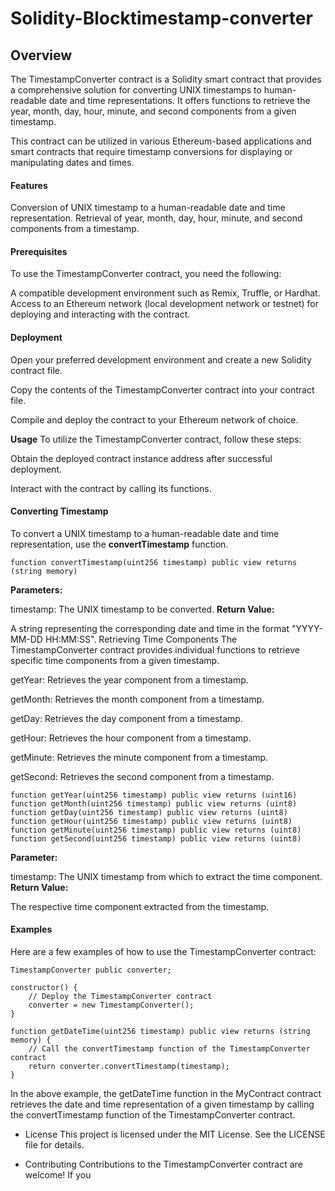 # Solidity-Blocktimestamp-converter
 ## Overview
The TimestampConverter contract is a Solidity smart contract that provides a comprehensive solution for converting UNIX timestamps to human-readable date and time representations. It offers functions to retrieve the year, month, day, hour, minute, and second components from a given timestamp.

This contract can be utilized in various Ethereum-based applications and smart contracts that require timestamp conversions for displaying or manipulating dates and times.

#### Features
Conversion of UNIX timestamp to a human-readable date and time representation.
Retrieval of year, month, day, hour, minute, and second components from a timestamp.

#### Prerequisites
To use the TimestampConverter contract, you need the following:

A compatible development environment such as Remix, Truffle, or Hardhat.
Access to an Ethereum network (local development network or testnet) for deploying and interacting with the contract.

#### Deployment
Open your preferred development environment and create a new Solidity contract file.

Copy the contents of the TimestampConverter contract into your contract file.

Compile and deploy the contract to your Ethereum network of choice.

__Usage__
To utilize the TimestampConverter contract, follow these steps:

Obtain the deployed contract instance address after successful deployment.

Interact with the contract by calling its functions.

#### Converting Timestamp
To convert a UNIX timestamp to a human-readable date and time representation, use the __convertTimestamp__ function.

```shell
function convertTimestamp(uint256 timestamp) public view returns (string memory)
```
__Parameters:__

timestamp: The UNIX timestamp to be converted.
__Return Value:__

A string representing the corresponding date and time in the format "YYYY-MM-DD HH:MM:SS".
Retrieving Time Components
The TimestampConverter contract provides individual functions to retrieve specific time components from a given timestamp.

getYear: Retrieves the year component from a timestamp.

getMonth: Retrieves the month component from a timestamp.

getDay: Retrieves the day component from a timestamp.

getHour: Retrieves the hour component from a timestamp.

getMinute: Retrieves the minute component from a timestamp.

getSecond: Retrieves the second component from a timestamp.

```shell
function getYear(uint256 timestamp) public view returns (uint16)
function getMonth(uint256 timestamp) public view returns (uint8)
function getDay(uint256 timestamp) public view returns (uint8)
function getHour(uint256 timestamp) public view returns (uint8)
function getMinute(uint256 timestamp) public view returns (uint8)
function getSecond(uint256 timestamp) public view returns (uint8)
```
__Parameter:__

timestamp: The UNIX timestamp from which to extract the time component.
__Return Value:__

The respective time component extracted from the timestamp.


#### Examples
Here are a few examples of how to use the TimestampConverter contract:

```shell
TimestampConverter public converter;

constructor() {
    // Deploy the TimestampConverter contract
    converter = new TimestampConverter();
}

function getDateTime(uint256 timestamp) public view returns (string memory) {
    // Call the convertTimestamp function of the TimestampConverter contract
    return converter.convertTimestamp(timestamp);
}
```
In the above example, the getDateTime function in the MyContract contract retrieves the date and time representation of a given timestamp by calling the convertTimestamp function of the TimestampConverter contract.

- License
This project is licensed under the MIT License. See the LICENSE file for details.

- Contributing
Contributions to the TimestampConverter contract are welcome! If you
